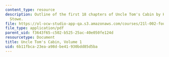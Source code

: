```yaml
---
content_type: resource
description: Outline of the first 18 chapters of Uncle Tom's Cabin by Harriet Beecher
  Stowe.
file: https://ol-ocw-studio-app-qa.s3.amazonaws.com/courses/21l-002-foundations-of-western-culture-ii-fall-2002/6b11fbca23eaa98dbe41930bdd85d5ba_outline1.pdf
file_type: application/pdf
parent_uid: f3643f65-c502-b525-25ac-40e050fe124d
resourcetype: Document
title: Uncle Tom's Cabin, Volume 1
uid: 6b11fbca-23ea-a98d-be41-930bdd85d5ba
---
```

